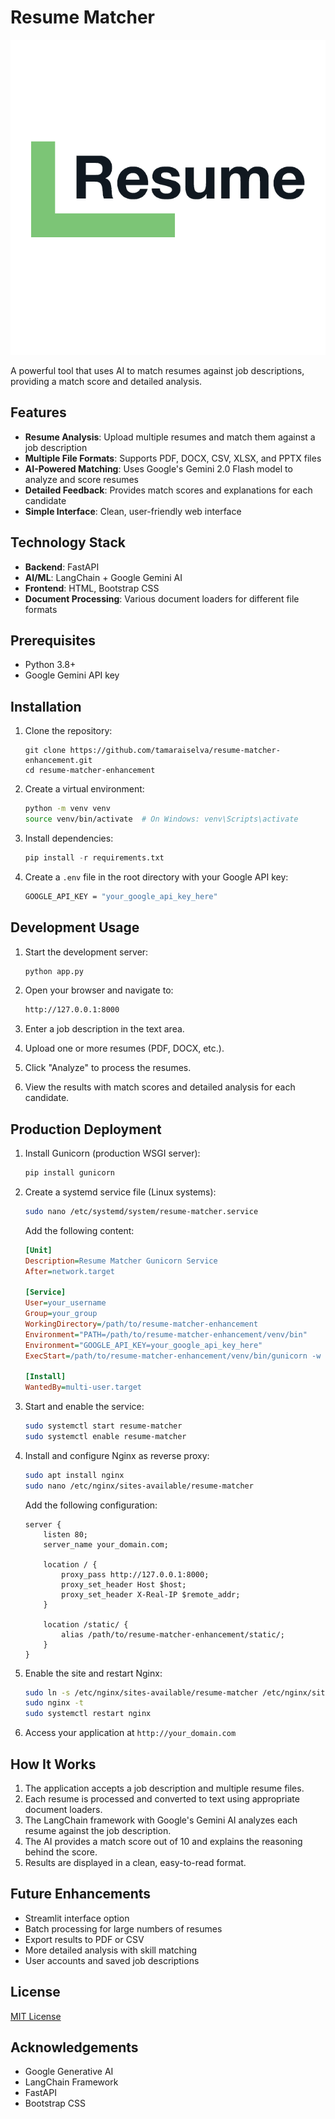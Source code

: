 # Resume Matcher

![Resume Matcher Logo](static/logo.png)

A powerful tool that uses AI to match resumes against job descriptions, providing a match score and detailed analysis.

## Features

- **Resume Analysis**: Upload multiple resumes and match them against a job description
- **Multiple File Formats**: Supports PDF, DOCX, CSV, XLSX, and PPTX files
- **AI-Powered Matching**: Uses Google's Gemini 2.0 Flash model to analyze and score resumes
- **Detailed Feedback**: Provides match scores and explanations for each candidate
- **Simple Interface**: Clean, user-friendly web interface

## Technology Stack

- **Backend**: FastAPI
- **AI/ML**: LangChain + Google Gemini AI
- **Frontend**: HTML, Bootstrap CSS
- **Document Processing**: Various document loaders for different file formats

## Prerequisites

- Python 3.8+
- Google Gemini API key

## Installation

1. Clone the repository:

   ```git
   git clone https://github.com/tamaraiselva/resume-matcher-enhancement.git
   cd resume-matcher-enhancement
   ```

2. Create a virtual environment:

   ```bash
   python -m venv venv
   source venv/bin/activate  # On Windows: venv\Scripts\activate
   ```

3. Install dependencies:

   ```python
   pip install -r requirements.txt
   ```

4. Create a `.env` file in the root directory with your Google API key:

   ```bash
   GOOGLE_API_KEY = "your_google_api_key_here"
   ```

## Development Usage

1. Start the development server:

   ```python
   python app.py
   ```

2. Open your browser and navigate to:

   ```cmd
   http://127.0.0.1:8000
   ```

3. Enter a job description in the text area.

4. Upload one or more resumes (PDF, DOCX, etc.).

5. Click "Analyze" to process the resumes.

6. View the results with match scores and detailed analysis for each candidate.

## Production Deployment

1. Install Gunicorn (production WSGI server):

   ```bash
   pip install gunicorn
   ```

2. Create a systemd service file (Linux systems):

   ```bash
   sudo nano /etc/systemd/system/resume-matcher.service
   ```

   Add the following content:

   ```ini
   [Unit]
   Description=Resume Matcher Gunicorn Service
   After=network.target

   [Service]
   User=your_username
   Group=your_group
   WorkingDirectory=/path/to/resume-matcher-enhancement
   Environment="PATH=/path/to/resume-matcher-enhancement/venv/bin"
   Environment="GOOGLE_API_KEY=your_google_api_key_here"
   ExecStart=/path/to/resume-matcher-enhancement/venv/bin/gunicorn -w 4 -k uvicorn.workers.UvicornWorker app:app -b 0.0.0.0:8000

   [Install]
   WantedBy=multi-user.target
   ```

3. Start and enable the service:

   ```bash
   sudo systemctl start resume-matcher
   sudo systemctl enable resume-matcher
   ```

4. Install and configure Nginx as reverse proxy:

   ```bash
   sudo apt install nginx
   sudo nano /etc/nginx/sites-available/resume-matcher
   ```

   Add the following configuration:

   ```nginx
   server {
       listen 80;
       server_name your_domain.com;

       location / {
           proxy_pass http://127.0.0.1:8000;
           proxy_set_header Host $host;
           proxy_set_header X-Real-IP $remote_addr;
       }

       location /static/ {
           alias /path/to/resume-matcher-enhancement/static/;
       }
   }
   ```

5. Enable the site and restart Nginx:

   ```bash
   sudo ln -s /etc/nginx/sites-available/resume-matcher /etc/nginx/sites-enabled/
   sudo nginx -t
   sudo systemctl restart nginx
   ```

6. Access your application at `http://your_domain.com`

## How It Works

1. The application accepts a job description and multiple resume files.
2. Each resume is processed and converted to text using appropriate document loaders.
3. The LangChain framework with Google's Gemini AI analyzes each resume against the job description.
4. The AI provides a match score out of 10 and explains the reasoning behind the score.
5. Results are displayed in a clean, easy-to-read format.

## Future Enhancements

- Streamlit interface option
- Batch processing for large numbers of resumes
- Export results to PDF or CSV
- More detailed analysis with skill matching
- User accounts and saved job descriptions

## License

[MIT License](LICENSE)

## Acknowledgements

- Google Generative AI
- LangChain Framework
- FastAPI
- Bootstrap CSS

